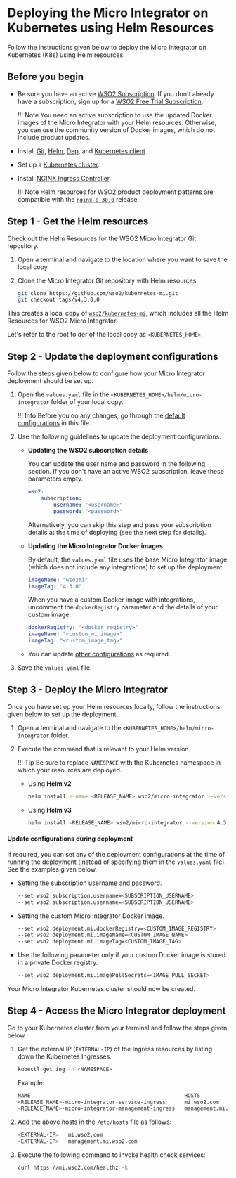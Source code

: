 # Deploying the Micro Integrator on Kubernetes using Helm Resources

Follow the instructions given below to deploy the Micro Integrator on Kubernetes (K8s) using Helm resources.

## Before you begin
    
-   Be sure you have an active [WSO2 Subscription](https://wso2.com/subscription). If you don't already have a subscription, sign up for a [WSO2 Free Trial Subscription](https://wso2.com/free-trial-subscription).

    !!! Note
        You need an active subscription to use the updated Docker images of the Micro Integrator with your Helm resources. Otherwise, you can use the community version of Docker images, which do not include product updates.
    
-   Install [Git](https://git-scm.com/book/en/v2/Getting-Started-Installing-Git), [Helm](https://helm.sh/docs/intro/install/), [Dep](https://golang.github.io/dep/docs/installation.html), and [Kubernetes client](https://kubernetes.io/docs/tasks/tools/install-kubectl/).
    
-   Set up a [Kubernetes cluster](https://kubernetes.io/docs/setup/#learning-environment).
    
-   Install [NGINX Ingress Controller](https://kubernetes.github.io/ingress-nginx/deploy/). 

    !!! Note
        Helm resources for WSO2 product deployment patterns are compatible with the [`nginx-0.30.0`](https://github.com/kubernetes/ingress-nginx/releases/tag/nginx-0.30.0) release.

## Step 1 - Get the Helm resources

Check out the Helm Resources for the WSO2 Micro Integrator Git repository.

1.  Open a terminal and navigate to the location where you want to save the local copy.
2.  Clone the Micro Integrator Git repository with Helm resources:

    ```bash
    git clone https://github.com/wso2/kubernetes-mi.git
    git checkout tags/v4.3.0.0
    ```

This creates a local copy of [`wso2/kubernetes-mi`](https://github.com/wso2/kubernetes-mi/), which includes all the Helm Resources for WSO2 Micro Integrator.

Let's refer to the root folder of the local copy as `<KUBERNETES_HOME>`.

## Step 2 - Update the deployment configurations 

Follow the steps given below to configure how your Micro Integrator deployment should be set up.

1.  Open the `values.yaml` file in the `<KUBERNETES_HOME>/helm/micro-integrator` folder of your local copy.

    !!! Info
        Before you do any changes, go through the [default configurations](https://github.com/wso2/kubernetes-mi/tree/v4.3.0.0/helm/micro-integrator) in this file.

2.  Use the following guidelines to update the deployment configurations:

    -   **Updating the WSO2 subscription details**
    
        You can update the user name and password in the following section. If you don't have an active WSO2 subscription, leave these parameters empty.
    
        ```yaml
        wso2:
            subscription:
                username: "<username>"
                password: "<password>"
        ```

        Alternatively, you can skip this step and pass your subscription details at the time of deploying (see the next step for details).

    -   **Updating the Micro Integrator Docker images**

        By default, the `values.yaml` file uses the base Micro Integrator image (which does not include any integrations) to set up the deployment.

        ```yaml
        imageName: "wso2mi"
        imageTag: "4.3.0"
        ```

        When you have a custom Docker image with integrations, uncomment the `dockerRegistry` parameter and the details of your custom image.

        ```yaml
        dockerRegistry: "<docker_registry>"
        imageName: "<custom_mi_image>"
        imageTag: "<custom_image_tag>"
        ```

    -   You can update [other configurations](https://github.com/wso2/kubernetes-mi/blob/v4.3.0.0/helm/micro-integrator/README.md) as required.

3.  Save the `values.yaml` file.

## Step 3 - Deploy the Micro Integrator

Once you have set up your Helm resources locally, follow the instructions given below to set up the deployment.

1.  Open a terminal and navigate to the `<KUBERNETES_HOME>/helm/micro-integrator` folder.
2.  Execute the command that is relevant to your Helm version.

    !!! Tip
        Be sure to replace `NAMESPACE` with the Kubernetes namespace in which your resources are deployed.

    -   Using **Helm v2**
        
        ```bash
        helm install --name <RELEASE_NAME> wso2/micro-integrator --version 4.3.0-0 --namespace <NAMESPACE>
        ```

    -   Using **Helm v3**
        
        ```bash
        helm install <RELEASE_NAME> wso2/micro-integrator --version 4.3.0-0 --namespace <NAMESPACE> --create-namespace
        ```
        
#### Update configurations during deployment

If required, you can set any of the deployment configurations at the time of running the deployment (instead of
specifying them in the `values.yaml` file). See the examples given below.

-   Setting the subscription username and password.

    ```bash
    --set wso2.subscription.username=<SUBSCRIPTION_USERNAME>
    --set wso2.subscription.username=<SUBSCRIPTION_USERNAME>
    ```

-   Setting the custom Micro Integrator Docker image. 

    ```bash
    --set wso2.deployment.mi.dockerRegistry=<CUSTOM_IMAGE_REGISTRY>
    --set wso2.deployment.mi.imageName=<CUSTOM_IMAGE_NAME>
    --set wso2.deployment.mi.imageTag=<CUSTOM_IMAGE_TAG>
    ```

-   Use the following parameter only if your custom Docker image is stored in a private Docker registry.

    ```bash
    --set wso2.deployment.mi.imagePullSecrets=<IMAGE_PULL_SECRET>
    ```

Your Micro Integrator Kubernetes cluster should now be created.

## Step 4 - Access the Micro Integrator deployment

Go to your Kubernetes cluster from your terminal and follow the steps given below.

1.  Get the external IP (`EXTERNAL-IP`) of the Ingress resources by listing down the Kubernetes Ingresses.

    ```bash
    kubectl get ing -n <NAMESPACE>
    ```

    Example:

    ```bash
    NAME                                                 HOSTS                      ADDRESS        PORTS     AGE
    <RELEASE_NAME>-micro-integrator-service-ingress      mi.wso2.com                <EXTERNAL-IP>  80, 443   3m
    <RELEASE_NAME>-micro-integrator-management-ingress   management.mi.wso2.com     <EXTERNAL-IP>  80, 443   3m
    ```

2.  Add the above hosts in the `/etc/hosts` file as follows:

    ```bash
    <EXTERNAL-IP>   mi.wso2.com 
    <EXTERNAL-IP>   management.mi.wso2.com 
    ```

3.  Execute the following command to invoke health check services:
    
    ```bash
    curl https://mi.wso2.com/healthz -k
    ```

